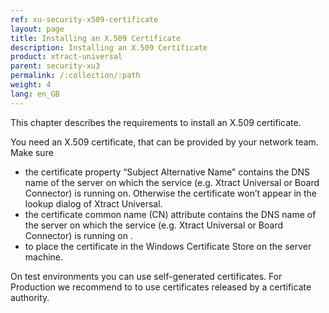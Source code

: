 ```yaml
---
ref: xu-security-x509-certificate
layout: page
title: Installing an X.509 Certificate
description: Installing an X.509 Certificate
product: xtract-universal
parent: security-xu3
permalink: /:collection/:path
weight: 4
lang: en_GB
---
```


This chapter describes the requirements to install an X.509 certificate.

You need an X.509 certificate, that can be provided by your network team. Make sure 
- the certificate property “Subject Alternative Name” contains the DNS name of the server on which the service (e.g. Xtract Universal or Board Connector) is running on. Otherwise the certificate won’t appear in the lookup dialog of Xtract Universal.
- the certificate common name (CN) attribute contains the DNS name of the server on which the service (e.g. Xtract Universal or Board Connector) is running on .
- to place the certificate in the Windows Certificate Store on the server machine.

On test environments you can use self-generated certificates. For Production we recommend to to use certificates released by a certificate authority. 



 

